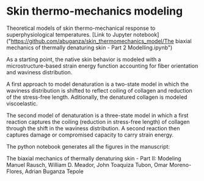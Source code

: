 # Skin thermo-mechanics modeling

Theoretical models of skin thermo-mechanical response to superphysiological temperatures. 
[Link to Jupyter notebook]("https://github.com/abuganza/skin_thermomechanics_model/The biaxial mechanics of thermally denaturing skin - Part 2 Modelling.ipynb")

As a starting point, the native skin behavior is modeled with a microstructure-based strain energy function accounting for fiber orientation and waviness distribution. 

A first approach to model denaturation is a two-state model in which the waviness distribution is shifted to reflect coiling of collagen and reduction of the stress-free length. Aditionally, the denatured collagen is modeled viscoelastic. 

The second model of denaturation is a three-state model in which a first reaction captures the coiling (reduction in stress-free length) of collagen through the shift in the waviness distribution. A second reaction then captures damage or compromised capacity to carry strain energy. 

The python notebook generates all the figures in the manuscript: 

The biaxial mechanics of thermally denaturing skin - Part II: Modeling
Manuel Rausch, William D. Meador, John Toaquiza Tubon, Omar Moreno-Flores, Adrian Buganza Tepole
